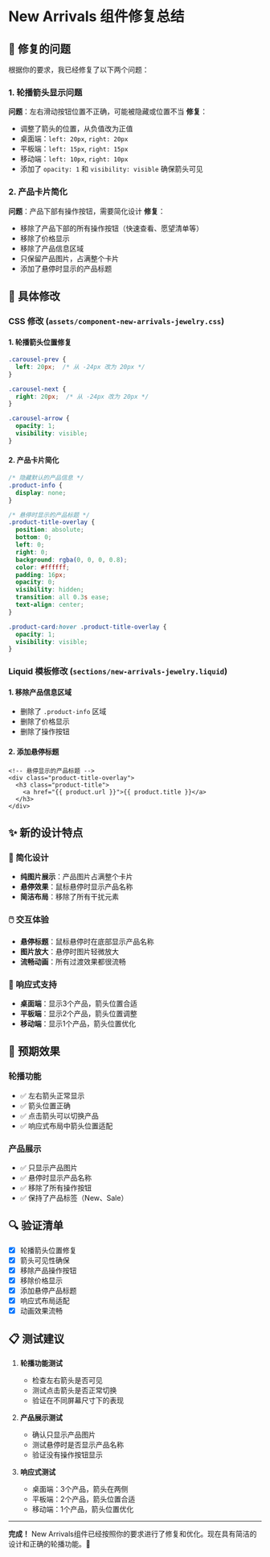 # New Arrivals 组件修复总结

## 🎯 修复的问题

根据你的要求，我已经修复了以下两个问题：

### 1. 轮播箭头显示问题
**问题**：左右滑动按钮位置不正确，可能被隐藏或位置不当
**修复**：
- 调整了箭头的位置，从负值改为正值
- 桌面端：`left: 20px`, `right: 20px`
- 平板端：`left: 15px`, `right: 15px`
- 移动端：`left: 10px`, `right: 10px`
- 添加了 `opacity: 1` 和 `visibility: visible` 确保箭头可见

### 2. 产品卡片简化
**问题**：产品下部有操作按钮，需要简化设计
**修复**：
- 移除了产品下部的所有操作按钮（快速查看、愿望清单等）
- 移除了价格显示
- 移除了产品信息区域
- 只保留产品图片，占满整个卡片
- 添加了悬停时显示的产品标题

## 📝 具体修改

### CSS 修改 (`assets/component-new-arrivals-jewelry.css`)

#### 1. 轮播箭头位置修复
```css
.carousel-prev {
  left: 20px;  /* 从 -24px 改为 20px */
}

.carousel-next {
  right: 20px;  /* 从 -24px 改为 20px */
}

.carousel-arrow {
  opacity: 1;
  visibility: visible;
}
```

#### 2. 产品卡片简化
```css
/* 隐藏默认的产品信息 */
.product-info {
  display: none;
}

/* 悬停时显示的产品标题 */
.product-title-overlay {
  position: absolute;
  bottom: 0;
  left: 0;
  right: 0;
  background: rgba(0, 0, 0, 0.8);
  color: #ffffff;
  padding: 16px;
  opacity: 0;
  visibility: hidden;
  transition: all 0.3s ease;
  text-align: center;
}

.product-card:hover .product-title-overlay {
  opacity: 1;
  visibility: visible;
}
```

### Liquid 模板修改 (`sections/new-arrivals-jewelry.liquid`)

#### 1. 移除产品信息区域
- 删除了 `.product-info` 区域
- 删除了价格显示
- 删除了操作按钮

#### 2. 添加悬停标题
```liquid
<!-- 悬停显示的产品标题 -->
<div class="product-title-overlay">
  <h3 class="product-title">
    <a href="{{ product.url }}">{{ product.title }}</a>
  </h3>
</div>
```

## ✨ 新的设计特点

### 🎨 简化设计
- **纯图片展示**：产品图片占满整个卡片
- **悬停效果**：鼠标悬停时显示产品名称
- **简洁布局**：移除了所有干扰元素

### 🖱️ 交互体验
- **悬停标题**：鼠标悬停时在底部显示产品名称
- **图片放大**：悬停时图片轻微放大
- **流畅动画**：所有过渡效果都很流畅

### 📱 响应式支持
- **桌面端**：显示3个产品，箭头位置合适
- **平板端**：显示2个产品，箭头位置调整
- **移动端**：显示1个产品，箭头位置优化

## 🎯 预期效果

### 轮播功能
- ✅ 左右箭头正常显示
- ✅ 箭头位置正确
- ✅ 点击箭头可以切换产品
- ✅ 响应式布局中箭头位置适配

### 产品展示
- ✅ 只显示产品图片
- ✅ 悬停时显示产品名称
- ✅ 移除了所有操作按钮
- ✅ 保持了产品标签（New、Sale）

## 🔍 验证清单

- [x] 轮播箭头位置修复
- [x] 箭头可见性确保
- [x] 移除产品操作按钮
- [x] 移除价格显示
- [x] 添加悬停产品标题
- [x] 响应式布局适配
- [x] 动画效果流畅

## 📋 测试建议

1. **轮播功能测试**
   - 检查左右箭头是否可见
   - 测试点击箭头是否正常切换
   - 验证在不同屏幕尺寸下的表现

2. **产品展示测试**
   - 确认只显示产品图片
   - 测试悬停时是否显示产品名称
   - 验证没有操作按钮显示

3. **响应式测试**
   - 桌面端：3个产品，箭头在两侧
   - 平板端：2个产品，箭头位置合适
   - 移动端：1个产品，箭头位置优化

---

**完成！** New Arrivals组件已经按照你的要求进行了修复和优化。现在具有简洁的设计和正确的轮播功能。🎉 
